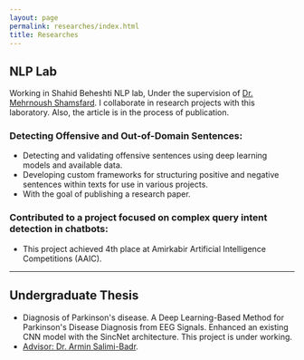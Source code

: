 ```yaml
---
layout: page
permalink: researches/index.html
title: Researches
---
```


## NLP Lab
Working in Shahid Beheshti NLP lab, Under the supervision of [Dr. Mehrnoush Shamsfard](https://scholar.google.com/citations?hl=en&user=BVAsKDsAAAAJ). I collaborate in research projects with this laboratory. Also, the article is in the process of publication.

### Detecting Offensive and Out-of-Domain Sentences: 
- Detecting and validating offensive sentences using deep learning models and available data.
- Developing custom frameworks for structuring positive and negative sentences within texts for use in various projects.
- With the goal of publishing a research paper.


### Contributed to a project focused on complex query intent detection in chatbots: 
- This project achieved 4th place at Amirkabir Artificial Intelligence Competitions (AAIC).



---

## Undergraduate Thesis

- Diagnosis of Parkinson's disease. A Deep Learning-Based Method for Parkinson's Disease Diagnosis from EEG Signals. Enhanced an existing CNN model with the SincNet architecture. This project is under working.
- [Advisor: Dr. Armin Salimi-Badr](https://scholar.google.com/citations?hl=en&user=akmKmMQAAAAJ).
